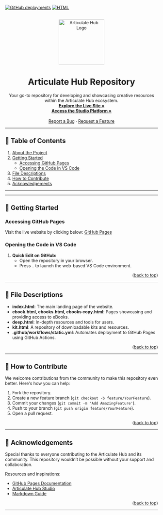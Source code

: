 <!-- PROJECT SHIELDS -->
[![GitHub deployments](https://img.shields.io/github/deployments/JasonArticulate/Repository/github-pages?style=for-the-badge)](https://github.articulatehub.com/)
[![HTML][html-shield]][html-url]

<!-- PROJECT LOGO -->
<br />
<div align="center">
  <a href="https://studio.articulatehub.com/">
    <img src="https://lwfiles.mycourse.app/655b35fbfdce42739eabd7cf-public/e7bb21dceaac753035eba14d6abfd207.png" alt="Articulate Hub Logo" width="150" height="150">
  </a>
  <h1 align="center">Articulate Hub Repository</h1>

  <p align="center">
    Your go-to repository for developing and showcasing creative resources within the Articulate Hub ecosystem.
    <br />
    <a href="https://github.articulatehub.com/"><strong>Explore the Live Site »</strong></a>
    <br />
    <a href="https://studio.articulatehub.com/"><strong>Access the Studio Platform »</strong></a>
    <br />
    <br />
    <a href="https://github.com/JasonArticulate/Repository/issues">Report a Bug</a>
    ·
    <a href="https://github.com/JasonArticulate/Repository/issues">Request a Feature</a>
  </p>
</div>

---

## 📖 Table of Contents

1. [About the Project](#about-the-project)
2. [Getting Started](#getting-started)
   - [Accessing GitHub Pages](#accessing-github-pages)
   - [Opening the Code in VS Code](#opening-the-code-in-vs-code)
3. [File Descriptions](#file-descriptions)
4. [How to Contribute](#how-to-contribute)
5. [Acknowledgements](#acknowledgements)

---
---

## 🚀 Getting Started

### Accessing GitHub Pages

Visit the live website by clicking below:
[GitHub Pages](https://github.articulatehub.com/)

### Opening the Code in VS Code

1. **Quick Edit on GitHub:**
   - Open the repository in your browser.
   - Press `.` to launch the web-based VS Code environment.

<p align="right">(<a href="#readme-top">back to top</a>)</p>

---

## 📂 File Descriptions

- **index.html**: The main landing page of the website.
- **ebook.html, ebooks.html, ebooks copy.html**: Pages showcasing and providing access to eBooks.
- **deep.html**: In-depth resources and tools for users.
- **kit.html**: A repository of downloadable kits and resources.
- **.github/workflows/static.yml**: Automates deployment to GitHub Pages using GitHub Actions.

<p align="right">(<a href="#readme-top">back to top</a>)</p>

---

## 🤝 How to Contribute

We welcome contributions from the community to make this repository even better. Here's how you can help:

1. Fork the repository.
2. Create a new feature branch (`git checkout -b feature/YourFeature`).
3. Commit your changes (`git commit -m 'Add AmazingFeature'`).
4. Push to your branch (`git push origin feature/YourFeature`).
5. Open a pull request.

<p align="right">(<a href="#readme-top">back to top</a>)</p>

---

## 🙏 Acknowledgements

Special thanks to everyone contributing to the Articulate Hub and its community. This repository wouldn’t be possible without your support and collaboration.

Resources and inspirations:

- [GitHub Pages Documentation](https://pages.github.com/)
- [Articulate Hub Studio](https://studio.articulatehub.com/)
- [Markdown Guide](https://www.markdownguide.org/)

<p align="right">(<a href="#readme-top">back to top</a>)</p>

---

<!-- MARKDOWN LINKS & IMAGES -->
[html-shield]: https://img.shields.io/badge/HTML-100%25-orange?style=for-the-badge
[html-url]: https://developer.mozilla.org/en-US/docs/Web/HTML
